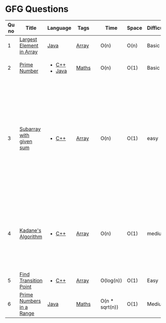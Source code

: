 # GFG Questions

| Qu no | Title       |  Language   | Tags |      | Time   | Space  | Difficulty  |     | Approach    | 
| --    | ----------- | ----------- | ---  | ---- | -----  |  ---   | ----------- | --- | ----------- |
| 1     | [Largest Element in Array](https://practice.geeksforgeeks.org/problems/largest-element-in-array4009/1/?category[]=Arrays&category[]=Arrays&difficulty[]=-1&difficulty[]=0&page=1&query=category[]Arraysdifficulty[]-1difficulty[]0page1category[]Arrays#)       | [Java](https://github.com/Rikhldr0267/Code-Insight/blob/main/GFG/Array/Java/Largest%20Element%20in%20Array.java) | [Array](https://github.com/C-a-thing/Code-Insight/blob/main/GFG/Array/Array.md) |  | O(n)| O(n)| Basic|  |
| 2     | [Prime Number](https://practice.geeksforgeeks.org/problems/prime-number2314/1/?page=1&difficulty[]=-1&category[]=Mathematical&sortBy=submissions) | <ul><li>[C++](https://github.com/C-a-thing/Code-Insight/blob/main/GFG/Maths/C%2B%2B/Prime%20Number.cpp)</li><li>[Java](https://github.com/C-a-thing/Code-Insight/blob/main/GFG/Maths/Java/Prime%20Number.java)</li> </ul> | [Maths](https://github.com/C-a-thing/Code-Insight/blob/main/GFG/Maths/Maths.md)  |    | O(n)        | O(1)       |Basic    | | Brute Force|
| 3     | [Subarray with given sum](https://practice.geeksforgeeks.org/problems/subarray-with-given-sum-1587115621/1/?page=1&status[]=solved&category[]=Arrays&sortBy=submissions)  | <ul><li>[C++](https://github.com/C-a-thing/Code-Insight/blob/main/GFG/Array/C%2B%2B/Subarray%20with%20given%20sum.cpp)</li> </ul> | [Array](https://github.com/C-a-thing/Code-Insight/blob/main/GFG/Array/Array.md)  |    | O(n)        | O(1)       |easy    | | <ol><li>keep adding numbers untill we get the number or any bigger number</li> <li>if any greater number found , keep substructing lowest indexes one by one untill sum<=desired num</li><li>If sum<desired num then add elements in subarray by again traversing the given array from next index of which we stopped for point-2</li></ol>|
| 4     | [Kadane's Algorithm](https://practice.geeksforgeeks.org/problems/kadanes-algorithm-1587115620/1/?page=1&status[]=solved&category[]=Arrays&sortBy=submissions)  | <ul><li>[C++](https://github.com/C-a-thing/Code-Insight/blob/main/GFG/Array/C%2B%2B/Kadane's%20Algorithm.cpp)</li> </ul> | [Array](https://github.com/C-a-thing/Code-Insight/blob/main/GFG/Array/Array.md)  |    | O(n)        | O(1)       |medium    | | <ol><li>Traverse the array and add elements in current_sum </li> <li>if current_sum>max_sum then assign current_sum in max_sum </li><li>If cueent_sum<0 then make currrent_sum = 0 </li></ol>|
| 5     | [Find Transition Point](https://practice.geeksforgeeks.org/problems/find-transition-point-1587115620/1/?page=1&difficulty[]=0&status[]=unsolved&category[]=Arrays&sortBy=submissions)  | <ul><li>[C++](https://github.com/C-a-thing/Code-Insight/blob/main/GFG/Array/C%2B%2B/Find%20Transition%20Point.cpp)</li> </ul> | [Array](https://github.com/C-a-thing/Code-Insight/blob/main/GFG/Array/Array.md)  |    | O(log(n))        | O(1)       |Easy    | | <ol><li>Apply binary search </li> </ol>|
| 6    | [Prime Numbers in a Range](https://practice.geeksforgeeks.org/problems/find-prime-numbers-in-a-range4718/1) | [Java](https://github.com/C-a-thing/Code-Insight/blob/main/GFG/Maths/Java/Prime%20in%20a%20range.java) | [Maths](https://github.com/C-a-thing/Code-Insight/blob/main/GFG/Maths/Maths.md)  |   | O(n * sqrt(n)) | O(1) | Medium |  |  |
